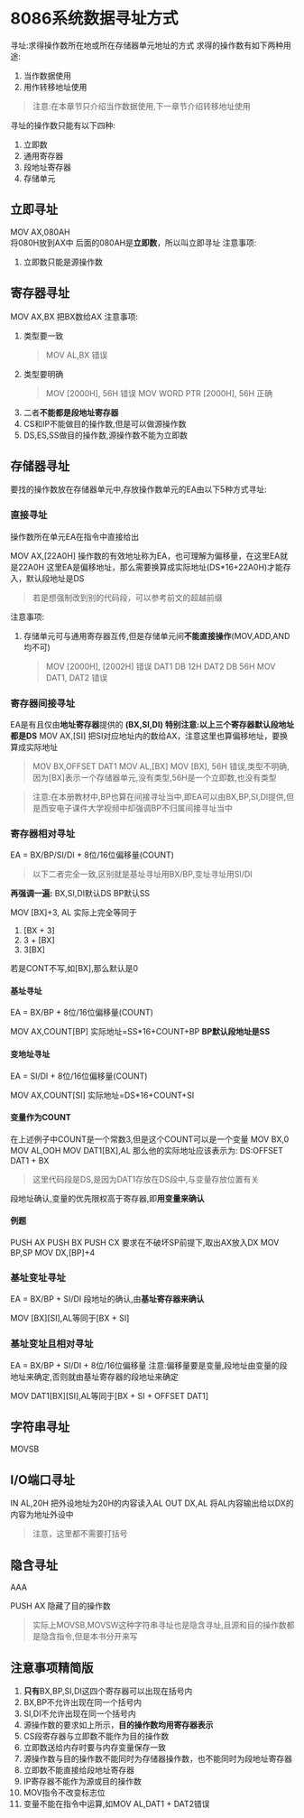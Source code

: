 # 8086系统数据寻址方式
寻址:求得操作数所在地或所在存储器单元地址的方式
求得的操作数有如下两种用途:
1. 当作数据使用
2. 用作转移地址使用

>注意:在本章节只介绍当作数据使用,下一章节介绍转移地址使用

寻址的操作数只能有以下四种:
1. 立即数
2. 通用寄存器
3. 段地址寄存器
4. 存储单元
## 立即寻址
MOV AX,080AH   
将080H放到AX中
后面的080AH是**立即数**，所以叫立即寻址
注意事项:
1. 立即数只能是源操作数
## 寄存器寻址
MOV AX,BX
把BX数给AX
注意事项:
1. 类型要一致
    >MOV AL,BX 错误
2. 类型要明确
    >MOV [2000H], 56H 错误 
MOV WORD PTR [2000H], 56H 正确
3. 二者**不能都是段地址寄存器**
4. CS和IP不能做目的操作数,但是可以做源操作数
5. DS,ES,SS做目的操作数,源操作数不能为立即数
## 存储器寻址
要找的操作数放在存储器单元中,存放操作数单元的EA由以下5种方式寻址:
### 直接寻址
操作数所在单元EA在指令中直接给出

MOV AX,[22A0H]
操作数的有效地址称为EA，也可理解为偏移量，在这里EA就是22A0H
这里EA是偏移地址，那么需要换算成实际地址(DS*16+22A0H)才能存入，默认段地址是DS
>若是想强制改到别的代码段，可以参考前文的超越前缀

注意事项:
1. 存储单元可与通用寄存器互传,但是存储单元间**不能直接操作**(MOV,ADD,AND均不可)
    > MOV [2000H], [2002H] 错误
    > DAT1 DB 12H
    > DAT2 DB 56H
    > MOV DAT1, DAT2 错误
### 寄存器间接寻址
EA是有且仅由**地址寄存器**提供的 **(BX,SI,DI)**
**特别注意:以上三个寄存器默认段地址都是DS**
MOV AX,[SI]
把SI对应地址内的数给AX，注意这里也算偏移地址，要换算成实际地址
> MOV BX,OFFSET DAT1
> MOV AL,[BX]
> MOV [BX], 56H 错误,类型不明确,因为[BX]表示一个存储器单元,没有类型,56H是一个立即数,也没有类型

>注意:在本册教材中,BP也算在间接寻址当中,即EA可以由BX,BP,SI,DI提供,但是西安电子课件大学视频中却强调BP不归属间接寻址当中
### 寄存器相对寻址
EA = BX/BP/SI/DI + 8位/16位偏移量(COUNT)
>以下二者完全一致,区别就是基址寻址用BX/BP,变址寻址用SI/DI

**再强调一遍:**
BX,SI,DI默认DS
BP默认SS

MOV [BX]+3, AL
实际上完全等同于
1. [BX + 3]
2. 3 + [BX]
3. 3[BX]

若是CONT不写,如[BX],那么默认是0
#### 基址寻址
EA = BX/BP + 8位/16位偏移量(COUNT)

MOV AX,COUNT[BP]
实际地址=SS*16+COUNT+BP
**BP默认段地址是SS**
#### 变地址寻址
EA = SI/DI + 8位/16位偏移量(COUNT)

MOV AX,COUNT[SI]
实际地址=DS*16+COUNT+SI

#### 变量作为COUNT
在上述例子中COUNT是一个常数3,但是这个COUNT可以是一个变量
MOV BX,0
MOV AL,OOH
MOV DAT1[BX],AL
那么他的实际地址应该表示为:
DS:OFFSET DAT1 + BX
>这里代码段是DS,是因为DAT1存放在DS段中,与变量存放位置有关

段地址确认,变量的优先限权高于寄存器,即**用变量来确认**
#### 例题
PUSH AX
PUSH BX
PUSH CX
要求在不破坏SP前提下,取出AX放入DX
MOV BP,SP
MOV DX,[BP]+4

### 基址变址寻址
EA = BX/BP  + SI/DI
段地址的确认,由**基址寄存器来确认**

MOV [BX][SI],AL等同于[BX + SI]
### 基址变址且相对寻址
EA = BX/BP  + SI/DI + 8位/16位偏移量
注意:偏移量要是变量,段地址由变量的段地址来确定,否则就由基址寄存器的段地址来确定

MOV DAT1[BX][SI],AL等同于[BX + SI + OFFSET DAT1]
## 字符串寻址
MOVSB

## I/O端口寻址
IN AL,20H
把外设地址为20H的内容读入AL
OUT DX,AL
将AL内容输出给以DX的内容为地址外设中
> 注意，这里都不需要打括号

## 隐含寻址
AAA

PUSH AX 隐藏了目的操作数
>实际上MOVSB,MOVSW这种字符串寻址也是隐含寻址,且源和目的操作数都是隐含指令,但是本书分开来写

## 注意事项精简版
1. **只有**BX,BP,SI,DI这四个寄存器可以出现在括号内
2. BX,BP不允许出现在同一个括号内
3. SI,DI不允许出现在同一个括号内
4. 源操作数的要求如上所示，**目的操作数均用寄存器表示**
5. CS段寄存器与立即数不能作为目的操作数
6. 立即数送给内存时要与内存变量保存一致
7. 源操作数与目的操作数不能同时为存储器操作数，也不能同时为段地址寄存器
8. 立即数不能直接给段地址寄存器
9. IP寄存器不能作为源或目的操作数
10. MOV指令不改变标志位
11. 变量不能在指令中运算,如MOV AL,DAT1 + DAT2错误